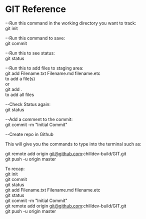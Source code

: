 # GIT Reference

--Run this command in the working directory you want to track:<br>
git init

--Run this command to save:<br>
git commit

--Run this to see status:<br>
git status

--Run this to add files to staging area:<br>
git add Filename.txt Filename.md filename.etc<br>
to add a file(s)<br>
or<br>
git add .<br>
to add all files<br>

--Check Status again:<br>
git status

--Add a comment to the commit:<br>
git commit -m "Initial Commit"

--Create repo in Github

This will give you the commands to type into the terminal such as:

git remote add origin git@github.com:chilldev-build/GIT.git<br>
git push -u origin master


To recap:<br>
git init<br>
git commit<br>
git status<br>
git add Filename.txt Filename.md filename.etc<br>
git status<br>
git commit -m "Initial Commit"<br>
git remote add origin git@github.com:chilldev-build/GIT.git<br>
git push -u origin master<br>